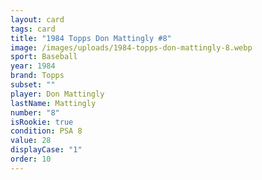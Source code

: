 ```yaml
---
layout: card
tags: card
title: "1984 Topps Don Mattingly #8"
image: /images/uploads/1984-topps-don-mattingly-8.webp
sport: Baseball
year: 1984
brand: Topps
subset: ""
player: Don Mattingly
lastName: Mattingly
number: "8"
isRookie: true
condition: PSA 8
value: 28
displayCase: "1"
order: 10
---
```

